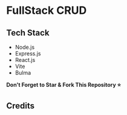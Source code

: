 # FullStack CRUD
## Tech Stack
- Node.js
- Express.js
- React.js
- Vite
- Bulma

**Don't Forget to Star & Fork This Repository ⭐**

## Credits
